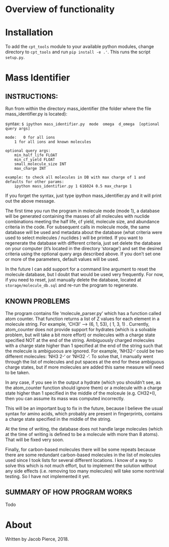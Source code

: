 # Overview of functionality




# Installation

To add the `cpt_tools` module to your available python modules, change directory to `cpt_tools` and run `pip install -e .'`. This runs the script `setup.py`.




# Mass Identifier

## INSTRUCTIONS: 

Run from within the directory mass\_identifier (the folder where the file mass\_identifier.py is located):


syntax: `$ ipython mass_identifier.py  mode  omega  d_omega  [optional query args]`

	mode: 	0 for all ions 
		1 for all ions and known molecules

	optional query args: 
		min_half_life FLOAT 
		min_cf_yield FLOAT 
		small_molecule_size INT 
		max_charge INT

	example: to check all molecules in DB with max charge of 1 and defaults for other params: 
		ipython mass_identifier.py 1 616024 0.5 max_charge 1  




If you forget the syntax, just type ipython mass_identifier.py and it will print out the above message.

The first time you run the program in molecule mode (mode 1), a database will be generated containing the masses of all molecules with nuclide combinations meeting the half life, cf yield, molecule size, and abundance criteria in the code. For subsequent calls in molecule mode, the same database will be used and metadata about the database (what criteria were used to select molecules / nuclides ) will be printed. If you want to regenerate the database with different criteria, just set delete the database on your computer (it’s located in the directory ‘storage’) and set the desired criteria using the optional query args described above. If you don’t set one or more of the parameters, default values will be used.  

In the future I can add support for a command line argument to reset the molecule database, but I doubt that would be used very frequently. For now, if you need to reset, just manually delete the database, located at `storage/molecule_db.sql` and re-run the program to regenerate.






## KNOWN PROBLEMS

The program contains file ‘molecule_parser.py’ which has a function called atom counter. That function returns a list of Z values for each element in a molecule string. For example, ‘CH3I’ —> (6, 1, 53), ( 1, 3, 1) . Currently, atom_counter does not provide support for hydrates (which is a solvable problem, but will take a bit more effort) or molecules with a charge state specified NOT at the end of the string. Ambiguously charged molecules with a charge state higher than 1 specified at the end of the string such that the molecule is ambiguoous are ignored. For example, ’NH32-‘ could be two different molecules: ’NH3 2-‘ or ’NH32 -‘. To solve that, I manually went through the list of molecules and put spaces at the end for these ambiguous charge states, but if more molecules are added this same measure will need to be taken. 

In any case, if you see in the output a hydrate (which you shouldn’t see, as the atom_counter function should ignore them) or a molecule with a charge state higher than 1 specified in the middle of the molceule (e.g. CH32+I), then you can assume its mass was computed incorrectly. 

This will be an important bug to fix in the future, because I believe the usual syntax for amino acids, which probably are present in fingerprints, contains a charge state specified in the middle of the string. 

At the time of writing, the database does not handle large molecules (which at the time of writing is defined to be a molecule with more than 8 atoms). That will be fixed very soon. 

Finally, for carbon-based molecules there will be some repeats because there are some redundant carbon-based molecules in the list of molecules used since I took lists for several different locations. I know of a way to solve this which is not much effort, but to implement the solution without any side effects (i.e. removing too many molecules) will take some nontrivial testing. So I have not implemented it yet. 





## SUMMARY OF HOW PROGRAM WORKS 

Todo




# About

Written by Jacob Pierce, 2018.
